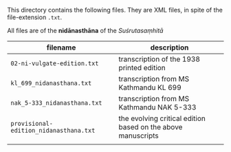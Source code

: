 This directory contains the following files.  They are XML files, in spite of the file-extension `.txt`.

All files are of the **nidānasthāna** of the *Suśrutasaṃhitā*

| filename                              | description                                                  |
| ------------------------------------- | ------------------------------------------------------------ |
| `02-ni-vulgate-edition.txt`        | transcription of the 1938 printed edition                    |
| `kl_699_nidanasthana.txt`              | transcription from MS Kathmandu KL 699                       |
| `nak_5-333_nidanasthana.txt`           | transcription from MS Kathmandu NAK 5-333                    |
| `provisional-edition_nidanasthana.txt` | the evolving critical edition based on the above manuscripts |
|                                       |                                                              |

  